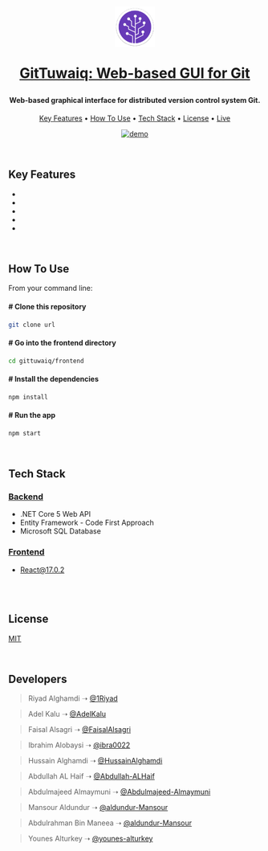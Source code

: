 <h1 align="center">
<a href=""><img src="./frontend/src/assets/img/logo.png" alt="GitTuwaiq Logo" width="80"/></a>
</br>

<a href="">GitTuwaiq: Web-based GUI for Git</a>

</h1>
<h4 align="center">Web-based graphical interface for distributed version control system Git.</h4>

<p align="center">
  <a href="#key-features">Key Features</a> •
  <a href="#how-to-use">How To Use</a> •
  <a href="#tech-stack">Tech Stack</a> •
  <a href="#license">License</a> •
  <a href="">Live</a>
</p>

<p align="center">
  <a href=""><img src="https://i.stack.imgur.com/y9DpT.jpg" alt="demo"/></a>
</p>

<br/>

<div id="key-features">

## Key Features

-
-
-
-
-

</div>
<br/>

<div id="how-to-use">

## How To Use

From your command line:

#### # Clone this repository

```bash
git clone url
```

#### # Go into the frontend directory

```bash
cd gittuwaiq/frontend
```

#### # Install the dependencies

```bash
npm install
```

#### # Run the app

```bash
npm start
```

</div>

<br/>

<div id="tech-stack">

## Tech Stack

### <a href="">Backend</a>

- .NET Core 5 Web API
- Entity Framework - Code First Approach
- Microsoft SQL Database

### <a href="">Frontend</a>

- React@17.0.2

</div>

<br/>

<div id="license">

<br/>

## License

[MIT]()

</div>

<br/>

## Developers

> Riyad Alghamdi ➝ [@1Riyad](https://github.com/1Riyad)

> Adel Kalu ➝ [@AdelKalu](https://github.com/AdelKalu)

> Faisal Alsagri ➝ [@FaisalAlsagri](https://github.com/FaisalAlsagri)

> Ibrahim Alobaysi ➝ [@ibra0022](https://github.com/ibra0022)

> Hussain Alghamdi ➝ [@HussainAlghamdi](https://github.com/HussainAlghamdi)

> Abdullah AL Haif ➝ [@Abdullah-ALHaif](https://github.com/Abdullah-ALHaif)

> Abdulmajeed Almaymuni ➝ [@Abdulmajeed-Almaymuni](https://github.com/Abdulmajeed-Almaymuni)

> Mansour Aldundur ➝ [@aldundur-Mansour](https://github.com/aldundur-Mansour)

> Abdulrahman Bin Maneea ➝ [@aldundur-Mansour](https://github.com/AWManeea)

> Younes Alturkey ➝ [@younes-alturkey](https://github.com/younes-alturkey)

</div>
